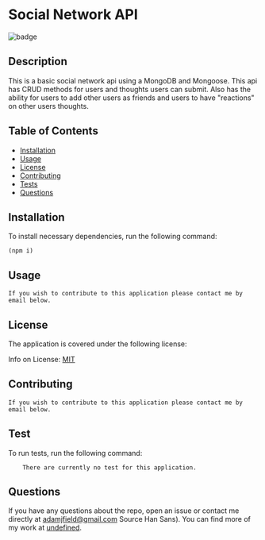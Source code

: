 
  # Social Network API

  
  ![badge](https://img.shields.io/badge/license-MIT-blue)
    

  ## Description

   This is a basic social network api using a MongoDB and Mongoose. This api has CRUD methods for users and thoughts users can submit. Also has the ability for users to add other users as friends and users to have "reactions" on other users thoughts. 

  ## Table of Contents

  * [Installation](#installation)
  * [Usage](#usage)
  * [License](#license)
  * [Contributing](#contributing)
  * [Tests](#tests)
  * [Questions](#questions)
  
  <a class="installation"></a>
  ## Installation

  To install necessary dependencies, run the following command:
    
    (npm i)

  <a class="usage"></a>
  ## Usage

    If you wish to contribute to this application please contact me by email below.


  <a class="license"></a>
  ## License

  The application is covered under the following license:

  
  Info on License: [MIT](https://choosealicense.com/licenses/MIT)
    
  


  <a class="contributing"></a>
  ## Contributing

    If you wish to contribute to this application please contact me by email below.

  <a class="tests"></a>
  ## Test

  To run tests, run the following command:
    
        There are currently no test for this application.

  <a class="questions"></a>
  ## Questions

  If you have any questions about the repo, open an issue or contact me directly at [adamjfield@gmail.com](mailto:adamjfield@gmail.com) Source Han Sans). You can find more of my work at [undefined](https://github.com/undefined).

